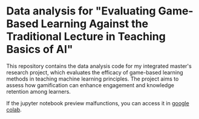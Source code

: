 # Data analysis for "Evaluating Game-Based Learning Against the Traditional Lecture in Teaching Basics of AI"

This repository contains the data analysis code for my integrated master's research project, which evaluates the efficacy of game-based learning methods in teaching machine learning principles. The project aims to assess how gamification can enhance engagement and knowledge retention among learners.

If the jupyter notebook preview malfunctions, you can access it in [google colab](https://colab.research.google.com/github/vincentbriat/Data-Analysis-for-Educational-Game-Project/blob/main/Data_analysis.ipynb).
